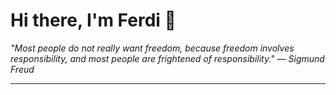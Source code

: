 <h1>Hi there, I'm Ferdi 👋</h1>

<p><em>
  "Most people do not really want freedom, because freedom involves responsibility, and most people are frightened of responsibility." — Sigmund Freud
</em></p>

---
